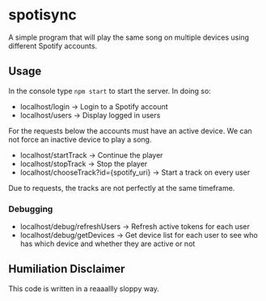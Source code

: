 # spotisync
A simple program that will play the same song on multiple devices using different Spotify accounts.

## Usage
In the console type `npm start` to start the server. In doing so:
* localhost/login -> Login to a Spotify account
* localhost/users -> Display logged in users

For the requests below the accounts must have an active device. We can not force an inactive device to play a song.
* localhost/startTrack -> Continue the player
* localhost/stopTrack -> Stop the player
* localhost/chooseTrack?id={spotify_uri} -> Start a track on every user

Due to requests, the tracks are not perfectly at the same timeframe.

### Debugging
* localhost/debug/refreshUsers -> Refresh active tokens for each user
* localhost/debug/getDevices -> Get device list for each user to see who has which device and whether they are active or not

## Humiliation Disclaimer
This code is written in a reaaallly sloppy way.

